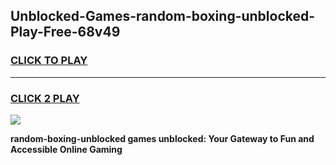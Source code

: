 
## Unblocked-Games-random-boxing-unblocked-Play-Free-68v49
<h3>
<a href="https://premium76.site?title=random-boxing-unblocked&ref=09A">CLICK TO PLAY</a></h3>
<hr>

<h3>
<a href="https://premium76.site?title=random-boxing-unblocked&ref=09A">CLICK 2 PLAY</a>
  
</h3>

<a href="https://premium76.site?title=random-boxing-unblocked&ref=09A"><img src="https://clearcache.store/games.png"></a>


**random-boxing-unblocked games unblocked: Your Gateway to Fun and Accessible Online Gaming**
